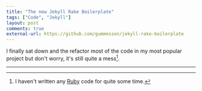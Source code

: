 ```yaml
---
title: "The new Jekyll Rake Boilerplate"
tags: ["Code", "Jekyll"]
layout: post
comments: true
external-url: https://github.com/gummesson/jekyll-rake-boilerplate
---
```


I finally sat down and the refactor most of the code in my most popular project but don't worry, it's still quite a mess[^1].

***

[^1]: I haven't written any [Ruby](http://www.ruby-lang.org/) code for quite some time.
